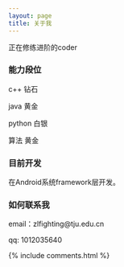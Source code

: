 ```yaml
---
layout: page
title: 关于我 
---
```


正在修练进阶的coder
<h3> 能力段位 </h3> 
<p>
c++ 钻石
<p>
java 黄金
<p>
python  白银
<p>
算法 黄金
<p>
<h3> 目前开发 </h3> 
<p>
在Android系统framework层开发。
<p>

<h3> 如何联系我 </h3>  

<p> 
email：zlfighting@tju.edu.cn
<p> 
qq: 1012035640
<p> 

{% include comments.html %}

